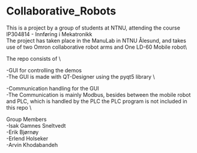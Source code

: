 # Collaborative_Robots

This is a project by a group of students at NTNU, attending the course IP304814 - Innføring i Mekatronikk\
The project has taken place in the ManuLab in NTNU Ålesund, and takes use of two Omron collaborative robot arms and One LD-60 Mobile robot\


The repo consists of \


-GUI for controlling the demos \
-The GUI is made with QT-Designer using the pyqt5 library \

-Communication handling for the GUI \
 -The Communication is mainly Modbus, besides between the mobile robot and PLC, which is handled by the PLC
  the PLC program is not included in this repo \

Group Members \
 -Isak Gamnes Sneltvedt \
 -Erik Bjørnøy \
 -Erlend Holseker \
 -Arvin Khodabandeh
